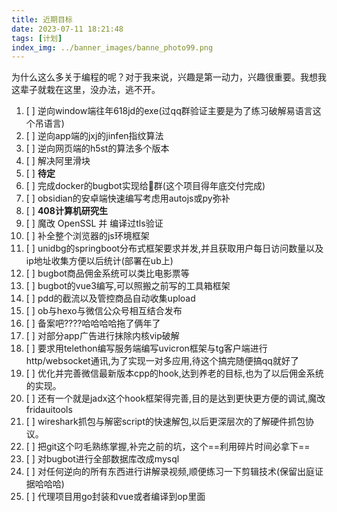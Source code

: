 ```yaml
---
title: 近期目标
date: 2023-07-11 18:21:48
tags: [计划]
index_img: ../banner_images/banne_photo99.png
---
```


为什么这么多关于编程的呢？对于我来说，兴趣是第一动力，兴趣很重要。我想我这辈子就栽在这里，没办法，逃不开。


1. [ ] 逆向window端往年618jd的exe(过qq群验证主要是为了练习破解易语言这个吊语言)
2. [ ] 逆向app端的jxj的jinfen指纹算法
3. [ ] 逆向网页端的h5st的算法多个版本
4. [ ] 解决阿里滑块
5. [ ] **待定**
6. [ ] 完成docker的bugbot实现给🐏群(这个项目得年底交付完成)
7. [ ] obsidian的安卓端快速编写考虑用autojs或py弥补
8. [ ] **408计算机研究生**
9.  [ ] 魔改 OpenSSL 并 编译过tls验证
10. [ ] 补全整个浏览器的js环境框架
11. [ ] unidbg的springboot分布式框架要求并发,并且获取用户每日访问数量以及ip地址收集方便以后统计(部署在ub上)
12. [ ] bugbot商品佣金系统可以类比电影票等
13. [ ] bugbot的vue3编写,可以照搬之前写的工具箱框架
14. [ ] pdd的截流以及管控商品自动收集upload
15. [ ] ob与hexo与微信公众号相互结合发布
16. [ ] 备案吧????哈哈哈哈拖了俩年了
17. [ ] 对部分app广告进行抹除内核vip破解
18. [ ] 要求用telethon编写服务端编写uvicron框架与tg客户端进行http/websocket通讯,为了实现一对多应用,待这个搞完随便搞qq就好了
19. [ ] 优化并完善微信最新版本cpp的hook,达到养老的目标,也为了以后佣金系统的实现。
20. [ ] 还有一个就是jadx这个hook框架得完善,目的是达到更快更方便的调试,魔改fridauitools
21. [ ] wireshark抓包与解密script的快速解包,以后更深层次的了解硬件抓包协议。
22. [ ] 把git这个叼毛熟练掌握,补完之前的坑，这个==利用碎片时间必拿下==
23. [ ] 对bugbot进行全部数据库改成mysql
24. [ ] 对任何逆向的所有东西进行讲解录视频,顺便练习一下剪辑技术(保留出庭证据哈哈哈)
25. [ ] 代理项目用go封装和vue或者编译到op里面